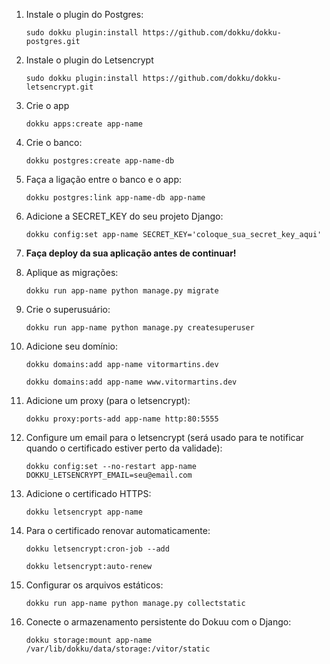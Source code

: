 1. Instale o plugin do Postgres:

    ```sudo dokku plugin:install https://github.com/dokku/dokku-postgres.git```

1. Instale o plugin do Letsencrypt

    ```sudo dokku plugin:install https://github.com/dokku/dokku-letsencrypt.git```

1. Crie o app

    ```dokku apps:create app-name```

1. Crie o banco:

    ```dokku postgres:create app-name-db```

1. Faça a ligação entre o banco e o app:

    ```dokku postgres:link app-name-db app-name```

1. Adicione a SECRET_KEY do seu projeto Django:

    ```dokku config:set app-name SECRET_KEY='coloque_sua_secret_key_aqui'```

1. **Faça deploy da sua aplicação antes de continuar!**
1. Aplique as migrações:

    ```dokku run app-name python manage.py migrate```

1. Crie o superusuário:

    ```dokku run app-name python manage.py createsuperuser```

1. Adicione seu domínio:

    ```dokku domains:add app-name vitormartins.dev```

    ```dokku domains:add app-name www.vitormartins.dev```

1. Adicione um proxy (para o letsencrypt):

    ```dokku proxy:ports-add app-name http:80:5555```

1. Configure um email para o letsencrypt (será usado para te notificar quando o certificado estiver perto da validade):

    ```dokku config:set --no-restart app-name DOKKU_LETSENCRYPT_EMAIL=seu@email.com```

1. Adicione o certificado HTTPS:

    ```dokku letsencrypt app-name```

1. Para o certificado renovar automaticamente:

    ```dokku letsencrypt:cron-job --add```

    ```dokku letsencrypt:auto-renew```

1. Configurar os arquivos estáticos:

    ```dokku run app-name python manage.py collectstatic```

1. Conecte o armazenamento persistente do Dokuu com o Django:

    ```dokku storage:mount app-name /var/lib/dokku/data/storage:/vitor/static```

